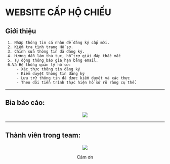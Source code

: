 # WEBSITE CẤP HỘ CHIẾU

## Giới thiệu
 ```
  1. Nhập thông tin cá nhân để đăng ký cấp mới.
  2. Kiểm tra tình trạng Hồ sơ.
  3. Chỉnh sửa thông tin đã đăng ký.
  4. Hướng dẫn làm thủ tục, hỗ trợ giải đáp thắc mắc
  5. Tự động thông báo gia hạn bằng email.
  6.Và Hệ thống quản lý hồ sơ:
      - Xác thực thông tin đăng ký
	  - Kiểm duyệt thông tin đăng ký
	  - Lưu trữ thông tin đã được kiểm duyệt và xác thực
	  - Theo dõi tiến trình thực hiện hồ sơ rõ ràng cụ thể.
```
<hr>

## Bìa báo cáo:
<p align="center">
  <img src="https://raw.githubusercontent.com/tienntps09110/PHP-Project-register-passport-Fpoly-/master/public/images/info.PNG">
</p>
<hr>

## Thành viên trong team:
<p align="center">
  <img src="https://raw.githubusercontent.com/tienntps09110/PHP-Project-register-passport-Fpoly-/master/public/images/team.PNG">
</p>

<p align="center" class="text-purple">
  Cảm ơn
</p>
